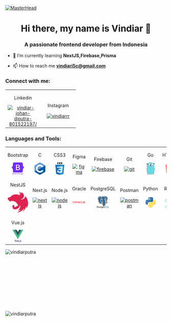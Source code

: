 [![MasterHead](https://i.ibb.co/GCdGNtL/modern-green-coming-soon-Banner-Landscape.gif)](https://github.com/vindiarputra)

<h1 align="center">Hi there, my name is Vindiar 👋</h1>
<h3 align="center">A passionate frontend developer from Indonesia</h3>

- 🌱 I’m currently learning **NextJS,Firebase,Prisma**

- 📫 How to reach me **vindiari5c@gmail.com**

<h3 align="left">Connect with me:</h3>
    <table>
      <tr>
        <td align="center" width="96">
          <p>Linkedin</p>
          <a href="https://linkedin.com/in/vindiar-johan-diputra-801522197/" target="blank"
            ><img align="center" src="https://raw.githubusercontent.com/rahuldkjain/github-profile-readme-generator/master/src/images/icons/Social/linked-in-alt.svg" alt="vindiar-johan-diputra-801522197/" height="30" width="40"
          /></a>
        </td>
        <td align="center" width="96">
          <p>Instagram</p>
          <a href="https://instagram.com/vindiarrr" target="blank"
            ><img align="center" src="https://raw.githubusercontent.com/rahuldkjain/github-profile-readme-generator/master/src/images/icons/Social/instagram.svg" alt="vindiarrr" height="30" width="40"
          /></a>
        </td>
      </tr>
    </table>

    
<h3 align="left">Languages and Tools:</h3>
    <table align="center">
      <tr>
        <td align="center" width="96">
          <p>Bootstrap</p>
          <a href="https://getbootstrap.com" target="_blank" rel="noreferrer">
            <img src="https://raw.githubusercontent.com/devicons/devicon/master/icons/bootstrap/bootstrap-plain-wordmark.svg" alt="bootstrap" width="40" height="40" />
          </a>
        </td>
        <td align="center" width="96">
          <p>C</p>
          <a href="https://www.cprogramming.com/" target="_blank" rel="noreferrer">
            <img src="https://raw.githubusercontent.com/devicons/devicon/master/icons/c/c-original.svg" alt="c" width="40" height="40" />
          </a>
        </td>
        <td align="center" width="96">
          <p>CSS3</p>
          <a href="https://www.w3schools.com/css/" target="_blank" rel="noreferrer">
            <img src="https://raw.githubusercontent.com/devicons/devicon/master/icons/css3/css3-original-wordmark.svg" alt="css3" width="40" height="40" />
          </a>
        </td>
        <td align="center" width="96">
          <p>Figma</p>
          <a href="https://www.figma.com/" target="_blank" rel="noreferrer">
            <img src="https://www.vectorlogo.zone/logos/figma/figma-icon.svg" alt="figma" width="40" height="40" />
          </a>
        </td>
        <td align="center" width="96">
          <p>Firebase</p>
          <a href="https://firebase.google.com/" target="_blank" rel="noreferrer">
            <img src="https://www.vectorlogo.zone/logos/firebase/firebase-icon.svg" alt="firebase" width="40" height="40" />
          </a>
        </td>
        <td align="center" width="96">
          <p>Git</p>
          <a href="https://git-scm.com/" target="_blank" rel="noreferrer">
            <img src="https://www.vectorlogo.zone/logos/git-scm/git-scm-icon.svg" alt="git" width="40" height="40" />
          </a>
        </td>
        <td align="center" width="96">
          <p>Go</p>
          <a href="https://golang.org" target="_blank" rel="noreferrer">
            <img src="https://raw.githubusercontent.com/devicons/devicon/master/icons/go/go-original.svg" alt="go" width="40" height="40" />
          </a>
        </td>
        <td align="center" width="96">
          <p>HTML5</p>
          <a href="https://www.w3.org/html/" target="_blank" rel="noreferrer">
            <img src="https://raw.githubusercontent.com/devicons/devicon/master/icons/html5/html5-original-wordmark.svg" alt="html5" width="40" height="40" />
          </a>
        </td>
        <td align="center" width="96">
          <p>JavaScript</p>
          <a href="https://developer.mozilla.org/en-US/docs/Web/JavaScript" target="_blank" rel="noreferrer">
            <img src="https://raw.githubusercontent.com/devicons/devicon/master/icons/javascript/javascript-original.svg" alt="javascript" width="40" height="40" />
          </a>
        </td>
        <td align="center" width="96">
          <p>Materialize</p>
          <a href="https://materializecss.com/" target="_blank" rel="noreferrer">
            <img src="https://raw.githubusercontent.com/prplx/svg-logos/5585531d45d294869c4eaab4d7cf2e9c167710a9/svg/materialize.svg" alt="materialize" width="40" height="40" />
          </a>
        </td>
      </tr>
      <tr>
        <td align="center" width="96">
          <p>NestJS</p>
          <a href="https://nestjs.com/" target="_blank" rel="noreferrer">
            <svg viewBox="0 0 128 128">
<path fill="#df234f" d="M75.323.4c-.898 0-1.796.199-2.594.498 1.696 1.098 2.594 2.594 3.093 4.29 0 .2.1.4.1.599 0 .2.1.399.1.598.1 2.894-.799 3.293-1.397 4.989-.998 2.194-.698 4.589.499 6.484.1.2.2.5.399.699-1.297-8.38 5.686-9.578 6.983-12.172.1-2.294-1.795-3.79-3.292-4.888C77.718.599 76.52.399 75.324.399ZM85.8 2.194c-.1.798 0 .599-.1.998 0 .299 0 .598-.1.898-.1.299-.1.499-.2.798-.1.3-.199.499-.299.798-.1.2-.2.399-.3.698-.099.1-.199.3-.298.4-.1.1-.1.199-.2.299-.2.2-.3.498-.499.698l-.598.599c-.2.2-.4.399-.599.498-.698.5-1.496.898-2.195 1.397-.2.2-.499.3-.698.499-.2.2-.4.3-.599.499l-.598.598c-.2.2-.4.4-.5.699-.199.2-.299.499-.498.698-.1.3-.2.499-.399.798-.1.3-.2.5-.3.798-.1.3-.199.599-.199.798 0 .1 0 .3-.1.4 0 .1 0 .299-.1.399v1.396c0 .3 0 .5.1.798 0 .3.1.5.2.799s.2.498.3.798c.099.2.199.299.199.499l-7.583-2.894a53.157 53.157 0 0 0-3.79-.997c-.699-.2-1.397-.3-2.096-.5a61.927 61.927 0 0 0-5.986-.897h-.2c-1.995-.2-3.89-.3-5.885-.3-1.497 0-2.894.1-4.29.2-1.996.1-3.99.4-5.986.699l-1.497.299c-.997.2-1.995.399-2.993.698-.499.1-.997.3-1.496.4-.499.199-.998.398-1.397.598-.399.2-.698.3-1.097.499-.1 0-.1 0-.2.1-.3.199-.598.299-.898.498-.1 0-.2.1-.2.1-.398.2-.698.4-.997.499-.2.1-.499.2-.698.3-.1.099-.2.099-.3.199-.299.2-.598.299-.898.498-.299.2-.598.3-.798.5-.2.199-.499.299-.698.498 0 0-.1 0-.1.1-.2.1-.399.3-.598.499l-.1.1c-.2.1-.3.299-.499.399-.1 0-.1.1-.2.1-.199.1-.299.299-.498.398 0 .1-.1.1-.1.1l-.599.599-.1.1-.598.598s0 .1-.1.1l-.499.499c-.1.1-.2.1-.2.2l-.598.598c0 .1-.1.1-.1.2l-.798.797-.1.1c-.498.599-1.097 1.098-1.695 1.597-.599.498-1.198.997-1.896 1.496s-1.297.898-1.995 1.297c-.699.399-1.397.698-2.095.998-.699.299-1.397.598-2.095.798-1.397.3-2.794.898-3.991.997 0-.498-.3-.399-.599-.399-.299.1-.598.1-.798.2-.3.1-.499.2-.798.3a2.96 2.96 0 0 0-.798.398c-.2.2-.499.3-.698.5-.2.199-.5.398-.699.598-.2.2-.499.399-.698.598-.2.2-.4.4-.599.699-.2.299-.399.498-.499.798-.199.2-.299.499-.498.798-.1.3-.3.598-.4.898l-.299.898c-.1.299-.1.498-.2.798v.1c-.1.3-.1.698-.1.898.1-.1.1.1.1.299v.399c0 .2.1.399.1.598.1.2.1.4.2.599.099.2.199.399.398.599.1.2.3.399.4.598.199.2.398.4.598.499.2.2.399.4.598.499.798.698.998.898 1.996 1.496.2.1.299.2.499.3h.1v.2c0 .298.1.498.199.797.1.3.2.599.3.798l.298.599c0 .1.1.1.1.2.1.299.3.498.4.698.199.2.299.499.498.698l.599.599.598.598h.1c.2.2.399.3.599.5s.499.299.698.398c.2.1.499.3.798.4.2.1.4.199.698.199 0 0 .1 0 .1.1.1 0 .3.1.4.1-.1 1.795-.1 3.491.1 4.09.298.698 1.795-1.397 3.192-3.691-.2 2.294-.3 4.988 0 5.786.399.798 2.294-1.796 4.09-4.59 23.345-5.387 44.695 10.775 46.99 33.622-.4-3.592-4.79-5.587-6.884-5.088-.998 2.394-2.694 5.587-5.387 7.482.199-2.195.1-4.39-.3-6.584-.698 2.993-2.095 5.886-4.09 8.28-3.093.2-6.285-1.297-7.882-3.591-.1-.1-.2-.3-.299-.4-.1-.199-.2-.498-.3-.698-.1-.2-.199-.499-.199-.698v-1.197c0-.2.1-.5.2-.699s.1-.499.2-.698c.099-.2.199-.499.398-.698.599-1.597.599-2.894-.499-3.592l-.598-.3c-.1 0-.3-.099-.4-.099s-.199-.1-.299-.1c-.199-.1-.498-.1-.698-.2-.2-.1-.499-.1-.698-.1-.2 0-.5-.099-.699-.099h-.498c-.3 0-.5 0-.699.1-.2 0-.499.1-.698.1-.2.1-.499.1-.699.2-.199.099-.399.199-.698.298l-.599.3c-7.682 4.988-3.092 16.76 2.096 20.152-1.996.4-3.991.798-4.59 1.198l-.1.1c1.397.897 2.894 1.596 4.49 2.194 2.095.699 4.39 1.297 5.387 1.597 2.694.598 5.488.798 8.281.598 14.566-.998 26.538-12.171 28.732-26.737.1.3.1.598.2.898.1.598.2 1.197.3 1.895.1.3.1.599.1.898v.1c0 .3.099.599.099.898 0 .399.1.698.1 1.097v4.19c0 .3-.1.5-.1.799v.299c0 .3-.1.599-.1.998-.1.299-.1.598-.2.898v.1c-.1.299-.1.598-.199.897v.1c-.1.3-.1.599-.2.898v.1l-.299.898v.1c-.1.299-.2.698-.299.997-.1.3-.2.599-.4.998-.099.299-.199.698-.398.997-.1.3-.3.599-.4.998-.099.3-.299.599-.398.898 0 .1-.1.2-.1.2s0 .1-.1.1c-2.095 4.289-5.287 8.08-9.278 11.073-.3.2-.499.4-.798.599-.1.1-.2.1-.2.2-.2.199-.499.299-.698.498l.1.2c.498-.1.898-.1 1.396-.2.898-.1 1.696-.3 2.594-.499.2 0 .5-.1.699-.2.2 0 .299-.1.498-.1s.5-.099.699-.099c.2-.1.399-.1.598-.2 3.293-.797 6.485-1.895 9.578-3.192-5.288 7.183-12.271 12.97-20.452 16.76 3.791-.299 7.582-.897 11.273-1.995a52.469 52.469 0 0 0 31.127-24.941c-1.396 7.582-4.39 14.865-8.879 21.25 3.193-2.095 6.086-4.59 8.78-7.283 7.382-7.682 12.27-17.559 13.867-28.034 1.098 5.188 1.497 10.575.998 15.863 23.844-33.222 1.995-67.641-7.183-76.72 0-.1-.1-.1-.1-.2 0 .4 0 .798-.1 1.198-.1.798-.2 1.496-.3 2.194-.199.699-.398 1.497-.598 2.195-.2.699-.499 1.397-.798 2.095-.3.699-.599 1.397-.998 1.996s-.798 1.297-1.197 1.895c-.399.599-.898 1.197-1.397 1.796-.498.599-.997 1.097-1.596 1.696-.3.3-.598.599-.997.798-.3.2-.5.4-.799.698-.598.5-1.197.898-1.895 1.297-.599.4-1.297.799-1.995 1.098l-2.096.898c-.698.299-1.396.499-2.095.698-.698.2-1.496.4-2.195.499-.798.1-1.496.2-2.194.3-.5 0-1.098.099-1.597.099-.798 0-1.496-.1-2.194-.1-.799-.1-1.497-.2-2.195-.3a7.874 7.874 0 0 1-2.195-.598c.698-.1 1.496-.1 2.195-.299.798-.1 1.496-.3 2.195-.499.698-.2 1.496-.399 2.095-.698l2.095-.898c.698-.3 1.297-.698 1.995-1.097.599-.4 1.297-.898 1.896-1.297.598-.5 1.197-.998 1.696-1.497.598-.499 1.097-1.097 1.596-1.596.499-.599.998-1.197 1.397-1.796.1-.1.1-.2.2-.3.298-.498.697-1.097.997-1.595a18.56 18.56 0 0 0 .997-1.996c.3-.698.6-1.397.799-2.095l.598-2.095c.1-.798.3-1.496.3-2.195.1-.798.1-1.496.1-2.195 0-.498 0-1.097-.1-1.596-.1-.798-.2-1.496-.3-2.195-.1-.798-.3-1.496-.499-2.195-.2-.698-.499-1.396-.698-2.095-.3-.698-.599-1.396-.898-1.995-.399-.698-.698-1.297-1.097-1.995-.4-.599-.898-1.198-1.297-1.796-.499-.599-.998-1.098-1.497-1.696-.299-.3-.598-.599-.898-.798-1.496-1.197-2.993-2.195-4.589-3.193-.2-.1-.399-.2-.698-.3-1.297-1.096-2.295-1.396-3.292-1.795Z"></path>
</svg>
          </a>
        </td>
        <td align="center" width="96">
          <p>Next.js</p>
          <a href="https://nextjs.org/" target="_blank" rel="noreferrer">
            <img src="https://hackernoon.imgix.net/images/7FHeR383huUAovH1GLgM3KFQYh12-ugc3zlc.jpeg" alt="nextjs" width="80" height="40" />
          </a>
        </td>
        <td align="center" width="96">
          <p>Node.js</p>
          <a href="https://nodejs.org" target="_blank" rel="noreferrer">
            <img src="https://www.vectorlogo.zone/logos/nodejs/nodejs-ar21.png" alt="nodejs" width="80" height="40" />
          </a>
        </td>
        <td align="center" width="96">
          <p>Oracle</p>
          <a href="https://www.oracle.com/" target="_blank" rel="noreferrer">
            <img src="https://raw.githubusercontent.com/devicons/devicon/master/icons/oracle/oracle-original.svg" alt="oracle" width="40" height="40" />
          </a>
        </td>
        <td align="center" width="96">
          <p>PostgreSQL</p>
          <a href="https://www.postgresql.org" target="_blank" rel="noreferrer">
            <img src="https://raw.githubusercontent.com/devicons/devicon/master/icons/postgresql/postgresql-original-wordmark.svg" alt="postgresql" width="40" height="40" />
          </a>
        </td>
        <td align="center" width="96">
          <p>Postman</p>
          <a href="https://postman.com" target="_blank" rel="noreferrer">
            <img src="https://www.vectorlogo.zone/logos/getpostman/getpostman-icon.svg" alt="postman" width="40" height="40" />
          </a>
        </td>
        <td align="center" width="96">
          <p>Python</p>
          <a href="https://www.python.org" target="_blank" rel="noreferrer">
            <img src="https://raw.githubusercontent.com/devicons/devicon/master/icons/python/python-original.svg" alt="python" width="40" height="40" />
          </a>
        </td>
        <td align="center" width="96">
          <p>React</p>
          <a href="https://reactjs.org/" target="_blank" rel="noreferrer">
            <img src="https://raw.githubusercontent.com/devicons/devicon/master/icons/react/react-original-wordmark.svg" alt="react" width="40" height="40" />
          </a>
        </td>
        <td align="center" width="96">
          <p>Sass</p>
          <a href="https://sass-lang.com" target="_blank" rel="noreferrer">
            <img src="https://raw.githubusercontent.com/devicons/devicon/master/icons/sass/sass-original.svg" alt="sass" width="40" height="40" />
          </a>
        </td>
        <td align="center" width="96">
          <p>Tailwind CSS</p>
          <a href="https://tailwindcss.com/" target="_blank" rel="noreferrer">
            <img src="https://www.vectorlogo.zone/logos/tailwindcss/tailwindcss-icon.svg" alt="tailwind" width="40" height="40" />
          </a>
        </td>
      </tr>
      <tr>
        <td align="center" width="96">
          <p>Vue.js</p>
          <a href="https://vuejs.org/" target="_blank" rel="noreferrer">
            <img src="https://raw.githubusercontent.com/devicons/devicon/master/icons/vuejs/vuejs-original-wordmark.svg" alt="vuejs" width="40" height="40" />
          </a>
        </td>
      </tr>
    </table>
    
<div style="display: inline-block;">
  <img align="left" src="https://github-readme-stats.vercel.app/api?username=vindiarputra&show_icons=true&locale=en&theme=tokyonight" alt="vindiarputra" width="400" height="190" />
</div>

<div style="display: inline-block;">
  <img align="left" src="http://github-profile-summary-cards.vercel.app/api/cards/most-commit-language?username=vindiarputra&theme=tokyonight" alt="vindiarputra" width="400" height="190" />
</div>


